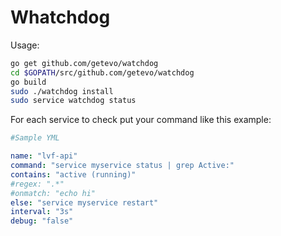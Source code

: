 # Whatchdog

Usage:
```bash
go get github.com/getevo/watchdog
cd $GOPATH/src/github.com/getevo/watchdog
go build
sudo ./watchdog install
sudo service watchdog status
```
For each service to check put your command like this example:
```yaml
#Sample YML

name: "lvf-api"
command: "service myservice status | grep Active:"
contains: "active (running)"
#regex: ".*"
#onmatch: "echo hi"
else: "service myservice restart"
interval: "3s"
debug: "false"
```
